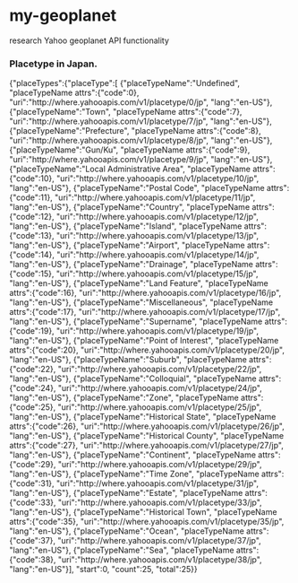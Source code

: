 # my-geoplanet
research Yahoo geoplanet API functionality 


### Placetype in Japan.
{"placeTypes":{"placeType":[
  {"placeTypeName":"Undefined",
  "placeTypeName attrs":{"code":0},
  "uri":"http:\/\/where.yahooapis.com\/v1\/placetype\/0\/jp",
  "lang":"en-US"},
  {"placeTypeName":"Town",
  "placeTypeName attrs":{"code":7},
  "uri":"http:\/\/where.yahooapis.com\/v1\/placetype\/7\/jp",
  "lang":"en-US"},
  {"placeTypeName":"Prefecture",
  "placeTypeName attrs":{"code":8},
  "uri":"http:\/\/where.yahooapis.com\/v1\/placetype\/8\/jp",
  "lang":"en-US"},
  {"placeTypeName":"Gun\/Ku",
  "placeTypeName attrs":{"code":9},
  "uri":"http:\/\/where.yahooapis.com\/v1\/placetype\/9\/jp",
  "lang":"en-US"},
  {"placeTypeName":"Local Administrative Area",
  "placeTypeName attrs":{"code":10},
  "uri":"http:\/\/where.yahooapis.com\/v1\/placetype\/10\/jp",
  "lang":"en-US"},
  {"placeTypeName":"Postal Code",
  "placeTypeName attrs":{"code":11},
  "uri":"http:\/\/where.yahooapis.com\/v1\/placetype\/11\/jp",
  "lang":"en-US"},
  {"placeTypeName":"Country",
  "placeTypeName attrs":{"code":12},
  "uri":"http:\/\/where.yahooapis.com\/v1\/placetype\/12\/jp",
  "lang":"en-US"},
  {"placeTypeName":"Island",
  "placeTypeName attrs":{"code":13},
  "uri":"http:\/\/where.yahooapis.com\/v1\/placetype\/13\/jp",
  "lang":"en-US"},
  {"placeTypeName":"Airport",
  "placeTypeName attrs":{"code":14},
  "uri":"http:\/\/where.yahooapis.com\/v1\/placetype\/14\/jp",
  "lang":"en-US"},
  {"placeTypeName":"Drainage",
  "placeTypeName attrs":{"code":15},
  "uri":"http:\/\/where.yahooapis.com\/v1\/placetype\/15\/jp",
  "lang":"en-US"},
  {"placeTypeName":"Land Feature",
  "placeTypeName attrs":{"code":16},
  "uri":"http:\/\/where.yahooapis.com\/v1\/placetype\/16\/jp",
  "lang":"en-US"},
  {"placeTypeName":"Miscellaneous",
  "placeTypeName attrs":{"code":17},
  "uri":"http:\/\/where.yahooapis.com\/v1\/placetype\/17\/jp",
  "lang":"en-US"},
  {"placeTypeName":"Supername",
  "placeTypeName attrs":{"code":19},
  "uri":"http:\/\/where.yahooapis.com\/v1\/placetype\/19\/jp",
  "lang":"en-US"},
  {"placeTypeName":"Point of Interest",
  "placeTypeName attrs":{"code":20},
  "uri":"http:\/\/where.yahooapis.com\/v1\/placetype\/20\/jp",
  "lang":"en-US"},
  {"placeTypeName":"Suburb",
  "placeTypeName attrs":{"code":22},
  "uri":"http:\/\/where.yahooapis.com\/v1\/placetype\/22\/jp",
  "lang":"en-US"},
  {"placeTypeName":"Colloquial",
  "placeTypeName attrs":{"code":24},
  "uri":"http:\/\/where.yahooapis.com\/v1\/placetype\/24\/jp",
  "lang":"en-US"},
  {"placeTypeName":"Zone",
  "placeTypeName attrs":{"code":25},
  "uri":"http:\/\/where.yahooapis.com\/v1\/placetype\/25\/jp",
  "lang":"en-US"},
  {"placeTypeName":"Historical State",
  "placeTypeName attrs":{"code":26},
  "uri":"http:\/\/where.yahooapis.com\/v1\/placetype\/26\/jp",
  "lang":"en-US"},
  {"placeTypeName":"Historical County",
  "placeTypeName attrs":{"code":27},
  "uri":"http:\/\/where.yahooapis.com\/v1\/placetype\/27\/jp",
  "lang":"en-US"},
  {"placeTypeName":"Continent",
  "placeTypeName attrs":{"code":29},
  "uri":"http:\/\/where.yahooapis.com\/v1\/placetype\/29\/jp",
  "lang":"en-US"},
  {"placeTypeName":"Time Zone",
  "placeTypeName attrs":{"code":31},
  "uri":"http:\/\/where.yahooapis.com\/v1\/placetype\/31\/jp",
  "lang":"en-US"},
  {"placeTypeName":"Estate",
  "placeTypeName attrs":{"code":33},
  "uri":"http:\/\/where.yahooapis.com\/v1\/placetype\/33\/jp",
  "lang":"en-US"},
  {"placeTypeName":"Historical Town",
  "placeTypeName attrs":{"code":35},
  "uri":"http:\/\/where.yahooapis.com\/v1\/placetype\/35\/jp",
  "lang":"en-US"},
  {"placeTypeName":"Ocean",
  "placeTypeName attrs":{"code":37},
  "uri":"http:\/\/where.yahooapis.com\/v1\/placetype\/37\/jp",
  "lang":"en-US"},
  {"placeTypeName":"Sea",
  "placeTypeName attrs":{"code":38},
  "uri":"http:\/\/where.yahooapis.com\/v1\/placetype\/38\/jp",
  "lang":"en-US"}],
  "start":0,
  "count":25,
  "total":25}}
